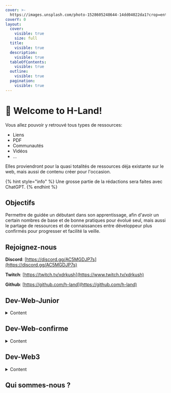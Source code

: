 ```yaml
---
cover: >-
  https://images.unsplash.com/photo-1528605248644-14dd04022da1?crop=entropy&cs=tinysrgb&fm=jpg&ixid=MnwxOTcwMjR8MHwxfHNlYXJjaHwxMHx8dGVhbSUyMG9mJTIwcGVvcGxlfGVufDB8fHx8MTY2MDMxNzQzNg&ixlib=rb-1.2.1&q=80
coverY: 0
layout:
  cover:
    visible: true
    size: full
  title:
    visible: true
  description:
    visible: true
  tableOfContents:
    visible: true
  outline:
    visible: true
  pagination:
    visible: true
---
```


# 👋 Welcome to H-Land!

Vous allez pouvoir y retrouvé tous types de ressources:

* Liens
* PDF
* Communautés
* Vidéos
* ...

Elles proviendront pour la quasi totalités de ressources déja existante sur le web, mais aussi de contenu créer pour l'occasion.

{% hint style="info" %}
Une grosse partie de la rédactions sera faites avec ChatGPT.
{% endhint %}

## Objectifs

Permettre de guidée un débutant dans son apprentissage, afin d'avoir un certain nombres de base et de bonne pratiques pour évolué seul, mais aussi le partage de ressources et de connaissances entre développeur plus confirmés pour progresser et facilité la veille.

## Rejoignez-nous

**Discord**: [https://discord.gg/AC5MGDJP7s](https://discord.gg/AC5MGDJP7s)

**Twitch**: [https://twitch.tv/xdrkush](https://www.twitch.tv/xdrkush)

**Github**: [https://github.com/h-land](https://github.com/h-land)

## Dev-Web-Junior

<details>

<summary>Content</summary>

[**\[00-Intro\]**](cours/dev-web-junior/00-intro.md) Retrouvez les bases du web, les fondamentaux d'internet, en passant par le navigateurs web ...&#x20;

[**\[01-Ecosystem\]**](cours/dev-web-junior/01-ecosystem.md) Retrouvez les outils de bases du développement web, ide, serveur local, ...&#x20;

[**\[02-HTML\]**](cours/dev-web-junior/02-html.md) C'est quoi le balisage (html) ? Comment fonctionne une page web.&#x20;

[**\[03-CSS\]**](cours/dev-web-junior/03-css.md) Les bases flex/grid, positionnement , alignement de vos box, responcive de quoi il s'agit ?&#x20;

[**\[04-JS\]**](cours/dev-web-junior/04-js.md) Le DOM, c'est quoi ? il existe des outils pour nous simplifier la tache ? (jquery, vue, react, ...)&#x20;

[\[05-Sass\] ](cours/dev-web-junior/05-sass.md)Optimisez son style avec sass,scss ? comment ça marche&#x20;

[\[06-Import\]](cours/dev-web-junior/06-import.md) Import de CDN, c'est quoi un framework ? Comment importer des librairy diverse ?&#x20;

[\[07-Back\]](cours/dev-web-junior/07-back.md) Le back-end c'est quoi ? le plus simple pour commencer ? C'est quoi un CRUD ?&#x20;

[\[08-BDD\]](cours/dev-web-junior/08-bdd.md) C'est quoi une BDD (base de donnée) ? à quoi sa sert ?&#x20;

[\[09-API\]](cours/dev-web-junior/09-api.md) API Rest, Web services, ... ? c'est quoi ce charabia ? Qui partage ses outils ?&#x20;

[\[10-Test\]](cours/dev-web-junior/10-test.md) Comment tester notre code ? les outils, les différents test, conceptions, intégrations, production, charge, ...&#x20;

[\[99-Others\]](cours/dev-web-junior/99-others.md) Le SSH ? L'UX/UI ? LightHouse, W3C, Mozilla.Observatory, ... ? Figma ? -&#x20;

[\[DOCS\]](cours/dev-web-junior/docs.md)

</details>

## Dev-Web-confirme

<details>

<summary>Content</summary>

[\[00-Intro\]](cours/dev-web-avance/00-intro.md) Le métier de développeur web ? sont réseaux d'action, sa mentalité, ... ? est-il obligé de codé ?

\[01-Ecosystem] Quels sont les bases pour entrée en faire sont métier ? Codeur, scrum master, Product owner ?

\[02-Front] Quels sont les outils front à connaitre pour entrée sur le marché du developpement ?

\[03-Back] Comment choisir sa stack de départ ? NodeJS, Php, Rust ?

\[04-Typescript] Est-il vraiment utile ? Pourquoi rajouter une couche sur JS ?

\[05-MVC] MERN VS MEVN ? C'est quoi ? Comment les utiliser, les optimiser, les sécurisées ?

\[06-WebSocket] Socket.io, c'est quoi ? Quels est ça force ? Qui l'utilise ?

\[07-SEC] Quels sont les règles à respecter pour sécuriser sont outils, website, bot, application ?

\[08-Prod] Comment mettre en prod mon site ? les outils ? le Serveur ? anticipé certain problème (automatisation)

\[99-Others] Tdd, Docker, patern, la gestion de projet, UML, kanban, gantt, Conception de BDD, Architecture Complexe, ... -&#x20;

\[DOCS]

</details>

## Dev-Web3

<details>

<summary>Content</summary>

\[00-Intro] C'est quoi le Web1, Web2 et le Web3 ? D'ou ça vient ? quel problematique résout il vraiment ? Y a t'il un avenir ?

\[01-Ecosystem] Blockchain (& Testnet), Smart-contract, Bridge, Defi, DAO, ... c'est quoi ses truc de geek ? Les outils ?

\[02-SMARTCONTRACT] C'est quoi un smart-contract ? Les standarts de base, erc20, erc721, erc1155, ... ?&#x20;

\[03-SOLIDITY] C'est quoi le solidity ? Comment l'utiliser ? c'est quoi l'EVM ?&#x20;

\[04-TOOLS] Quels sont les outils à utiliser dans le web3 ? hardhat, truffle, foundry, oppenzepplin, infura, metamask, ... ?&#x20;

\[05-BASIC] Comment créer un token, et faire des échanges avec sur une DAPP ? dev local&#x20;

\[06-DAPP] C'est quoi une DAPP ? Comment la construire ? Quels sont ses points faibles/forts ?&#x20;

\[07-TEST] Comment réaliser les test unitaire avec chaï, mocha, ethers, ... ?&#x20;

\[08-MULTICONTRAT] Comment rassemblé plusieurs contrat ensemble ? fixé un prix erc20 sur un erc721 ou erc1155 ?&#x20;

\[09-SECURITY] Comprendre l'exploitation de certaines failles, re-entrancy, gas-out-limit, ...&#x20;

\[10-ADVANCED] Créer une DAPP multi-contrat, avec les test, le deploy et intéragir avec le/les contrats.&#x20;

\[99-Others]&#x20;

\[DOCS]

</details>

## Qui sommes-nous ?

